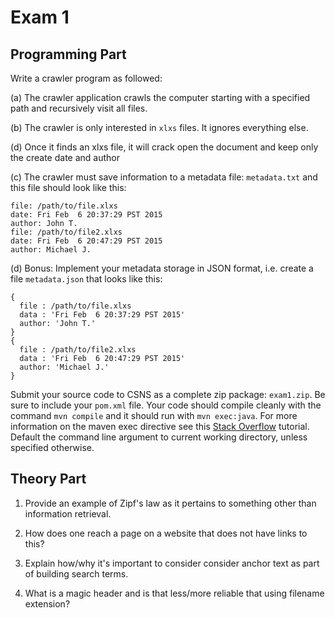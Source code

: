 # Exam 1

## Programming Part

Write a crawler program as followed:

(a) The crawler application crawls the computer starting with a specified path and recursively visit all files.

(b) The crawler is only interested in `xlxs` files.  It ignores everything else.

(d) Once it finds an xlxs file, it will crack open the document and keep only the create date and author

(c) The crawler must save information to a metadata file: `metadata.txt` and this file should look like this:

```
file: /path/to/file.xlxs
date: Fri Feb  6 20:37:29 PST 2015
author: John T.
file: /path/to/file2.xlxs
date: Fri Feb  6 20:47:29 PST 2015
author: Michael J.
```
(d) Bonus:  Implement your metadata storage in JSON format, i.e. create a file `metadata.json` that looks like this:

```
{
  file : /path/to/file.xlxs
  data : 'Fri Feb  6 20:37:29 PST 2015'
  author: 'John T.'
}
{
  file : /path/to/file2.xlxs
  data : 'Fri Feb  6 20:47:29 PST 2015'
  author: 'Michael J.'
}

```

Submit your source code to CSNS as a complete zip package: `exam1.zip`.  Be sure to include your `pom.xml` file.  Your code should compile cleanly with the command `mvn compile` and it should run with `mvn exec:java`.  For more information on the maven exec directive see this [Stack Overflow](https://stackoverflow.com/questions/9846046/run-main-class-of-maven-project) tutorial.  Default the command line argument to current working directory, unless specified otherwise.

## Theory Part

1. Provide an example of Zipf's law as it pertains to something other than information retrieval. 

2. How does one reach a page on a website that does not have links to this?

3. Explain how/why it's important to consider consider anchor text as part of building search terms.

4. What is a magic header and is that less/more reliable that using filename extension? 
